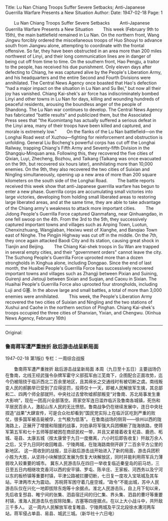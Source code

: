 Title: Lu Nan Chiang Troops Suffer Severe Setbacks; Anti-Japanese Guerrilla Warfare Presents a New Situation
Author:
Date: 1947-02-18
Page: 1

　　Lu Nan Chiang Troops Suffer Severe Setbacks
　　Anti-Japanese Guerrilla Warfare Presents a New Situation
　　This week (February 9th to 15th), the main battlefield remained in Lu Nan. On the northern front, Wang Jingwu forcibly ordered the miscellaneous troops of Huo Shouyi to advance south from Jiangwu alone, attempting to coordinate with the frontal offensive. So far, they have been obstructed in an area more than 200 miles northwest of Linyi, and their long communication lines are in danger of being cut off from time to time. On the southern front, Hao Pengju, a traitor to the people, has received his due punishment. Only eleven days after defecting to Chiang, he was captured alive by the People's Liberation Army, and his headquarters and the entire Second and Fourth Divisions were annihilated. The Central News Agency once boasted that Hao's defection "had a major impact on the situation in Lu Nan and Su Bei," but now all their joy has vanished. Chiang Kai-shek's air force has indiscriminately bombed Linyi and other towns in Lu Nan for days, killing and wounding hundreds of peaceful residents, arousing the boundless anger of the people of Shandong. The Lu Nan war continues to develop. The Central News Agency has fabricated "battle results" and publicized them, but the Associated Press sees that "the Kuomintang has actually suffered a serious defeat in the Linyi area, many of their troops have been killed and captured, and morale is extremely low."
　　On the flanks of the Lu Nan battlefield—on the Longhai Road west of Xuzhou—fighting for reinforcement and obstruction is unfolding. General Liu Bocheng's powerful corps has cut off the Longhai Railway, trapping Chiang's Fifth Army and Seventy-fifth Division in the Shangqiu-Minquan area. Following this, they recovered the five cities of Qixian, Luyi, Zhecheng, Bozhou, and Taikang (Taikang was once evacuated on the 9th, but recovered six hours later), annihilating more than 10,000 enemies. On the 9th, they also recovered the two cities of Suixian and Ningling simultaneously, opening up a new area of more than 200 square kilometers on the south side of the Longhai Road.
　　The battle reports received this week show that anti-Japanese guerrilla warfare has begun to enter a new phase. Guerrilla corps are accumulating small victories into large victories, developing from holding small liberated areas to restoring large liberated areas, and at the same time, they are able to take advantage of the Chiang army's weakness to attack more important cities.
　　The Jidong People's Guerrilla Force captured Qianmafang, near Qinhuangdao, in one fell swoop on the 4th. From the 3rd to the 5th, they successively captured important towns and villages such as Anping Town, Luotun, Chenxinzhuang, Wangjiaban, Hexiwu west of Xianghe, and Banqiao Town east of Ninghe. The Pingjin Highway was cut off in the middle. On the 7th, they once again attacked Baodi City and its station, causing great shock in Tianjin and Beijing.
　　The Chiang Kai-shek troops in Su Wan are trapped in several empty cities, and their "government orders" cannot leave the city. The Suzhong People's Guerrilla Force uprooted more than a dozen strongholds in Xinghua alone, including Dongpao. Since the end of last month, the Huaibei People's Guerrilla Force has successively recovered important towns and villages such as Zhangji between Pixian and Suining, Guirenji and Jietouji between Sixian and Suqian, and Caoxu in Sixian. The Huaihai People's Guerrilla Force also uprooted four strongholds, including Luji and G塞. In the above large and small battles, a total of more than 3,000 enemies were annihilated.
　　This week, the People's Liberation Army recovered the two cities of Suixian and Ningling and the two stations of Xushui and Caohe in the northern section of Pinghan. Chiang Kai-shek's troops occupied the three cities of Shanxian, Yixian, and Chengwu. (Xinhua News Agency, February 16th)



<hr /> 

Original: 


### 鲁南蒋军遭严重挫折  敌后游击战呈新局面

1947-02-18
第1版()
专栏：一周综合战报

　　鲁南蒋军遭严重挫折
    敌后游击战呈新局面
    本周（九日至十五日）主要战场仍在鲁南，北线王经武强令杂牌军霍守义部孤军由江芜南下，企图配合正面攻势，迄今仍被阻挠于临沂西北二百余里地区，且其绵长之交通线时有被切断之虞。南线叛变人民的郝鹏举已受到了应得惩罚，投蒋仅十一天，即被人民解放军生擒，其总部和二、四两个师全部就歼。中央社过去曾吹嘘郝部叛变“对鲁南、苏北局事发生重大影响”，现在一团高兴全部落空。蒋家空军连日滥炸临沂及鲁南各城镇，死伤和平居民百余人，激起山东人民的无比愤怒。鲁南战争仍在继续发展中，连日中央社捏造“战果”大肆宣传，可是合众社却看到“国民党实际上在临沂区吃到严重的败仗，很多国军被击毙被俘，士气极为低落”。
    在鲁南战场的侧背——徐州以西的陇海路上，正展开了增援和阻援的战事，刘伯承将军强大兵团横断了陇海铁路，使蒋军第五军和七十五师等部被困在商邱民权一带，并且又紧接着收复杞县、鹿邑、柘城、亳县、太康五城（按太康曾于九日一度撤离，六小时后即告收复）歼敌万余人之后，又于九日同时收回睢县、宁陵两城，在陇海路南侧开辟了二百余平方公里的新地区。
    这一周收到的战报，显示敌后游击战开始进入了新的局面，游击兵团积小胜为大胜，从坚持小块解放区发展为恢复大块解放区，同时并能利用蒋军兵力薄弱攻入较重要的城市。
    冀东人民游击队在四日一举收复临近秦皇岛的前马坊，三日至五日内相继攻克香河以西的安平镇、罗屯、陈辛庄、王家板、河西务以及宁河以东的板桥镇等重要村镇，平津公路被拦腰切断，七日复一度攻入宝坻城及其车站，平津两市大为震动。
    苏皖蒋军困守着几座空城，“政令”不能出城，苏中人民游击队仅在兴化一地即拔除东炮等十余据点。淮北人民游击队，自上月下旬以来，先后收复邳县、睢宁间的张集、泗县宿迁间的归仁集、界头集、泗县的曹圩等重要村镇，淮海人民游击队也拔除陆集，古塞等四座据点。在以上大小战斗中，共歼敌三千多人。
    这一周内人民解放军收复睢县、宁陵两城及平汉北段徐水漕河两车站，蒋军侵占单县、易县、城武三城。（新华社十六日电）
